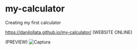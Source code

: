 # my-calculator

Creating my first calculator 

https://danilollata.github.io/my-calculator/ (WEBSITE ONLINE)

(PREVIEW)
![Captura](https://github.com/danilollata/my-calculator/assets/98361196/ef2f7223-7a8c-4680-8d18-ac69fbe6fe12)
